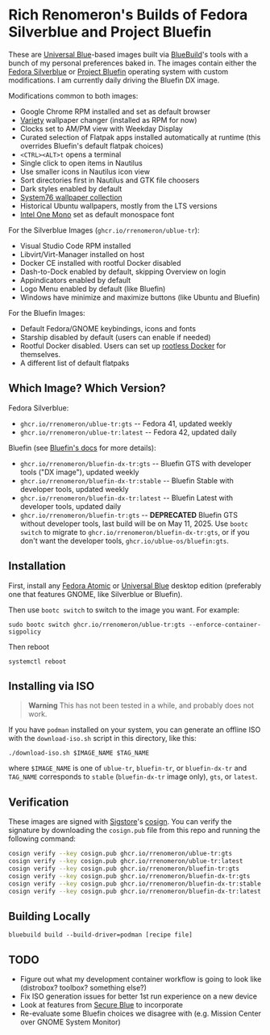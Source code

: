 # Rich Renomeron's Builds of Fedora Silverblue and Project Bluefin

These are [Universal Blue](https://universal-blue.org)-based images built via
[BlueBuild](https://bulue-build.org)'s tools with a bunch of my personal preferences baked in.
The images contain either the [Fedora Silverblue](https://silverblue.fedoraproject.org) or 
[Project Bluefin](https://projectbluefin.io) operating
system with custom modifications.  I am currently daily driving the Bluefin DX image.

Modifications common to both images:

- Google Chrome RPM installed and set as default browser
- [Variety](https://peterlevi.com/variety/) wallpaper changer (installed as RPM for now)
- Clocks set to AM/PM view with Weekday Display
- Curated selection of Flatpak apps installed automatically at runtime (this overrides Bluefin's
  default flatpak choices)
- ``<CTRL><ALT>t`` opens a terminal
- Single click to open items in Nautilus
- Use smaller icons in Nautilus icon view
- Sort directories first in Nautilus and GTK file choosers
- Dark styles enabled by default
- [System76 wallpaper collection](https://system76.com/merch/desktop-wallpapers)
- Historical Ubuntu wallpapers, mostly from the LTS versions
- [Intel One Mono](https://www.intel.com/content/www/us/en/company-overview/one-monospace-font.html) set as default monospace font

For the Silverblue Images (``ghcr.io/rrenomeron/ublue-tr``):

- Visual Studio Code RPM installed
- Libvirt/Virt-Manager installed on host
- Docker CE installed with rootful Docker disabled
- Dash-to-Dock enabled by default, skipping Overview on login
- Appindicators enabled by default
- Logo Menu enabled by default (like Bluefin)
- Windows have minimize and maximize buttons (like Ubuntu and Bluefin)

For the Bluefin Images: 

- Default Fedora/GNOME keybindings, icons and fonts
- Starship disabled by default (users can enable if needed)
- Rootful Docker disabled.  Users can set up 
  [rootless Docker](https://docs.docker.com/engine/security/rootless/) for themselves.
- A different list of default flatpaks

## Which Image? Which Version?

Fedora Silverblue:

- ``ghcr.io/rrenomeron/ublue-tr:gts`` -- Fedora 41, updated weekly
- ``ghcr.io/rrenomeron/ublue-tr:latest`` -- Fedora 42, updated daily

Bluefin (see 
[Bluefin's docs](https://docs.projectbluefin.io/administration#upgrades-and-throttle-settings)
for more details):

- ``ghcr.io/rrenomeron/bluefin-dx-tr:gts`` -- Bluefin GTS with developer tools ("DX image"),
  updated weekly
- ``ghcr.io/rrenomeron/bluefin-dx-tr:stable`` -- Bluefin Stable with developer tools, updated
  weekly
- ``ghcr.io/rrenomeron/bluefin-dx-tr:latest`` -- Bluefin Latest with developer tools, updated
  daily
- ``ghcr.io/rrenomeron/bluefin-tr:gts`` -- **DEPRECATED** Bluefin GTS without developer tools, last
  build will be on May 11, 2025.  Use ``bootc switch`` to migrate to
  ``ghcr.io/rrenomeron/bluefin-dx-tr:gts``, or if you don't want the developer tools, ``ghcr.io/ublue-os/bluefin:gts``.

## Installation

First, install any [Fedora Atomic](https://fedoraproject.org/atomic-desktops/) or
[Universal Blue](https://universal-blue.org) desktop edition (preferably one that features
GNOME, like Silverblue or Bluefin).

Then use ``bootc switch`` to switch to the image you want.  For example:
```
sudo bootc switch ghcr.io/rrenomeron/ublue-tr:gts --enforce-container-sigpolicy
```
Then reboot

```
systemctl reboot
```

## Installing via ISO

> **Warning**
> This has not been tested in a while, and probably does not work.

If you have ``podman`` installed on your system, you can generate an offline ISO with the
``download-iso.sh`` script in this directory, like this:
```
./download-iso.sh $IMAGE_NAME $TAG_NAME
```
where ``$IMAGE_NAME`` is one of ``ublue-tr``, ``bluefin-tr``, or ``bluefin-dx-tr`` and
``TAG_NAME`` corresponds to ``stable`` (``bluefin-dx-tr`` image only), ``gts``, or ``latest``.

## Verification

These images are signed with [Sigstore](https://www.sigstore.dev/)'s
[cosign](https://github.com/sigstore/cosign). You can verify the signature by downloading the
`cosign.pub` file from this repo and running the following command:

```bash
cosign verify --key cosign.pub ghcr.io/rrenomeron/ublue-tr:gts
cosign verify --key cosign.pub ghcr.io/rrenomeron/ublue-tr:latest
cosign verify --key cosign.pub ghcr.io/rrenomeron/bluefin-tr:gts
cosign verify --key cosign.pub ghcr.io/rrenomeron/bluefin-dx-tr:gts
cosign verify --key cosign.pub ghcr.io/rrenomeron/bluefin-dx-tr:stable
cosign verify --key cosign.pub ghcr.io/rrenomeron/bluefin-dx-tr:latest
```
## Building Locally

```
bluebuild build --build-driver=podman [recipe file]
```
## TODO

- Figure out what my development container workflow is going to look like (distrobox? toolbox?
  something else?)
- Fix ISO generation issues for better 1st run experience on a new device
- Look at features from [Secure Blue](https://github.com/secureblue/secureblue) to incorporate
- Re-evaluate some Bluefin choices we disagree with (e.g. Mission Center over GNOME
  System Monitor)



